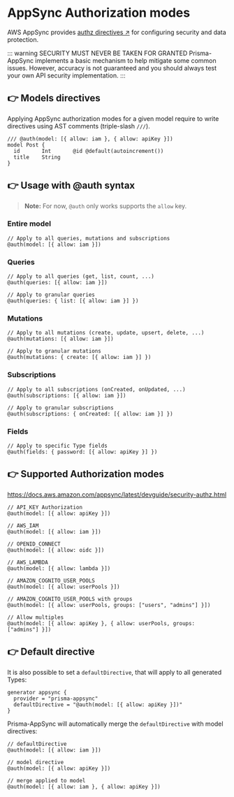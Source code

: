 # AppSync Authorization modes

AWS AppSync provides [authz directives ↗](https://docs.aws.amazon.com/appsync/latest/devguide/security-authz.html) for configuring security and data protection.

::: warning SECURITY MUST NEVER BE TAKEN FOR GRANTED
Prisma-AppSync implements a basic mechanism to help mitigate some common issues. However, accuracy is not guaranteed and you should always test your own API security implementation.
:::

## 👉 Models directives

Applying AppSync authorization modes for a given model require to write directives using AST comments (triple-slash `///`).

```prisma
/// @auth(model: [{ allow: iam }, { allow: apiKey }])
model Post {
  id       Int       @id @default(autoincrement())
  title    String
}
```

## 👉 Usage with @auth syntax

> **Note:** For now, `@auth` only works supports the `allow` key.

### Entire model

```prisma
// Apply to all queries, mutations and subscriptions
@auth(model: [{ allow: iam }])
```

### Queries

```prisma
// Apply to all queries (get, list, count, ...)
@auth(queries: [{ allow: iam }])

// Apply to granular queries
@auth(queries: { list: [{ allow: iam }] })
```

### Mutations

```prisma
// Apply to all mutations (create, update, upsert, delete, ...)
@auth(mutations: [{ allow: iam }])

// Apply to granular mutations
@auth(mutations: { create: [{ allow: iam }] })
```

### Subscriptions

```prisma
// Apply to all subscriptions (onCreated, onUpdated, ...)
@auth(subscriptions: [{ allow: iam }])

// Apply to granular subscriptions
@auth(subscriptions: { onCreated: [{ allow: iam }] })
```

### Fields

```prisma
// Apply to specific Type fields
@auth(fields: { password: [{ allow: apiKey }] })
```

## 👉 Supported Authorization modes

<https://docs.aws.amazon.com/appsync/latest/devguide/security-authz.html>

```prisma
// API_KEY Authorization
@auth(model: [{ allow: apiKey }])

// AWS_IAM
@auth(model: [{ allow: iam }])

// OPENID_CONNECT
@auth(model: [{ allow: oidc }])

// AWS_LAMBDA
@auth(model: [{ allow: lambda }])

// AMAZON_COGNITO_USER_POOLS
@auth(model: [{ allow: userPools }])

// AMAZON_COGNITO_USER_POOLS with groups
@auth(model: [{ allow: userPools, groups: ["users", "admins"] }])

// Allow multiples
@auth(model: [{ allow: apiKey }, { allow: userPools, groups: ["admins"] }])
```

## 👉 Default directive

It is also possible to set a `defaultDirective`, that will apply to all generated Types:

```prisma{3}
generator appsync {
  provider = "prisma-appsync"
  defaultDirective = "@auth(model: [{ allow: apiKey }])"
}
```

Prisma-AppSync will automatically merge the `defaultDirective` with model directives:

```prisma
// defaultDirective
@auth(model: [{ allow: iam }])

// model directive
@auth(model: [{ allow: apiKey }])

// merge applied to model
@auth(model: [{ allow: iam }, { allow: apiKey }])
```
